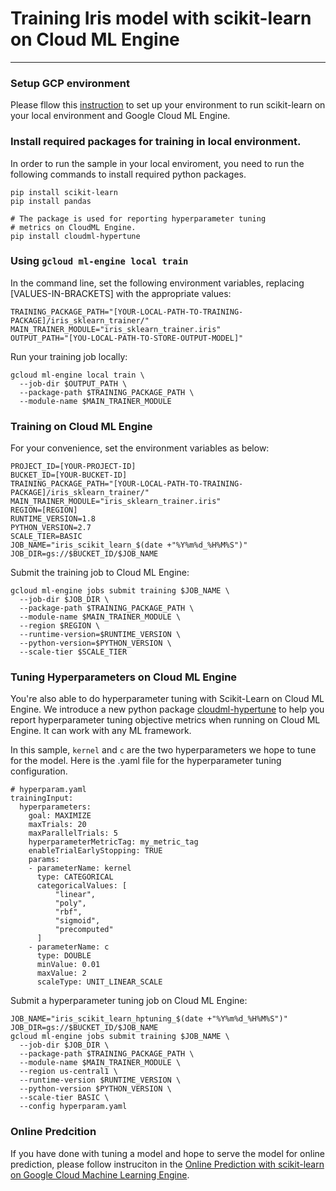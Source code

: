# Training Iris model with scikit-learn on Cloud ML Engine

- - -

### Setup GCP environment
Please fllow this [instruction](https://cloud.google.com/ml-engine/docs/scikit/getting-started-training#before_you_begin) to set up your environment to run scikit-learn on your local environment and Google Cloud ML Engine.


### Install required packages for training in local environment.
In order to run the sample in your local enviroment, you need to
run the following commands to install required python packages.
```
pip install scikit-learn
pip install pandas

# The package is used for reporting hyperparameter tuning 
# metrics on CloudML Engine.  
pip install cloudml-hypertune
```

### Using `gcloud ml-engine local train`
In the command line, set the following environment variables, replacing [VALUES-IN-BRACKETS] with the appropriate values:
```
TRAINING_PACKAGE_PATH="[YOUR-LOCAL-PATH-TO-TRAINING-PACKAGE]/iris_sklearn_trainer/"
MAIN_TRAINER_MODULE="iris_sklearn_trainer.iris"
OUTPUT_PATH="[YOU-LOCAL-PATH-TO-STORE-OUTPUT-MODEL]"
```
Run your training job locally:
```
gcloud ml-engine local train \
  --job-dir $OUTPUT_PATH \
  --package-path $TRAINING_PACKAGE_PATH \
  --module-name $MAIN_TRAINER_MODULE
```

### Training on Cloud ML Engine
For your convenience, set the environment variables as below:
```
PROJECT_ID=[YOUR-PROJECT-ID]
BUCKET_ID=[YOUR-BUCKET-ID]
TRAINING_PACKAGE_PATH="[YOUR-LOCAL-PATH-TO-TRAINING-PACKAGE]/iris_sklearn_trainer/"
MAIN_TRAINER_MODULE="iris_sklearn_trainer.iris"
REGION=[REGION]
RUNTIME_VERSION=1.8
PYTHON_VERSION=2.7
SCALE_TIER=BASIC
JOB_NAME="iris_scikit_learn_$(date +"%Y%m%d_%H%M%S")"
JOB_DIR=gs://$BUCKET_ID/$JOB_NAME
```
Submit the training job to Cloud ML Engine:
```
gcloud ml-engine jobs submit training $JOB_NAME \
  --job-dir $JOB_DIR \
  --package-path $TRAINING_PACKAGE_PATH \
  --module-name $MAIN_TRAINER_MODULE \
  --region $REGION \
  --runtime-version=$RUNTIME_VERSION \
  --python-version=$PYTHON_VERSION \
  --scale-tier $SCALE_TIER
```
### Tuning Hyperparameters on Cloud ML Engine
You're also able to do hyperparameter tuning with Scikit-Learn on Cloud ML Engine. We introduce a new python package [cloudml-hypertune](https://pypi.org/project/cloudml-hypertune/) to help you report hyperparameter tuning objective metrics when running on Cloud ML Engine. It can work with any ML framework.

In this sample, `kernel` and `c` are the two hyperparameters we hope to tune for the model. Here is the .yaml file for the hyperparameter tuning configuration.
```
# hyperparam.yaml
trainingInput:
  hyperparameters:
    goal: MAXIMIZE
    maxTrials: 20
    maxParallelTrials: 5
    hyperparameterMetricTag: my_metric_tag
    enableTrialEarlyStopping: TRUE 
    params:
    - parameterName: kernel
      type: CATEGORICAL
      categoricalValues: [
          "linear",
          "poly",
          "rbf",
          "sigmoid",
          "precomputed"
      ]
    - parameterName: c
      type: DOUBLE
      minValue: 0.01
      maxValue: 2
      scaleType: UNIT_LINEAR_SCALE
```
Submit a hyperparameter tuning job on Cloud ML Engine:
```
JOB_NAME="iris_scikit_learn_hptuning_$(date +"%Y%m%d_%H%M%S")"
JOB_DIR=gs://$BUCKET_ID/$JOB_NAME
gcloud ml-engine jobs submit training $JOB_NAME \
  --job-dir $JOB_DIR \
  --package-path $TRAINING_PACKAGE_PATH \
  --module-name $MAIN_TRAINER_MODULE \
  --region us-central1 \
  --runtime-version $RUNTIME_VERSION \
  --python-version $PYTHON_VERSION \
  --scale-tier BASIC \
  --config hyperparam.yaml
```

### Online Predcition
If you have done with tuning a model and hope to serve the model for online prediction, please follow instruciton in the [Online Prediction with scikit-learn on Google Cloud Machine Learning Engine](https://github.com/GoogleCloudPlatform/cloudml-samples/blob/master/sklearn/notebooks/Online%20Prediction%20with%20scikit-learn.ipynb).
